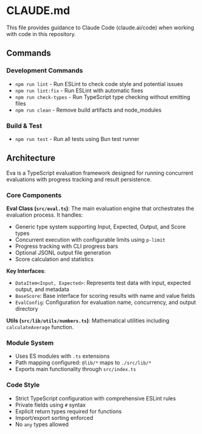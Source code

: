 # CLAUDE.md

This file provides guidance to Claude Code (claude.ai/code) when working with code in this repository.

## Commands

### Development Commands
- `npm run lint` - Run ESLint to check code style and potential issues
- `npm run lint:fix` - Run ESLint with automatic fixes
- `npm run check-types` - Run TypeScript type checking without emitting files
- `npm run clean` - Remove build artifacts and node_modules

### Build & Test
- `npm run test` - Run all tests using Bun test runner

## Architecture

Eva is a TypeScript evaluation framework designed for running concurrent evaluations with progress tracking and result persistence.

### Core Components

**Eval Class (`src/eval.ts`)**: The main evaluation engine that orchestrates the evaluation process. It handles:
- Generic type system supporting Input, Expected, Output, and Score types
- Concurrent execution with configurable limits using `p-limit`
- Progress tracking with CLI progress bars
- Optional JSONL output file generation
- Score calculation and statistics

**Key Interfaces**:
- `DataItem<Input, Expected>`: Represents test data with input, expected output, and metadata
- `BaseScore`: Base interface for scoring results with name and value fields
- `EvalConfig`: Configuration for evaluation name, concurrency, and output directory

**Utils (`src/lib/utils/numbers.ts`)**: Mathematical utilities including `calculateAverage` function.

### Module System
- Uses ES modules with `.ts` extensions
- Path mapping configured: `@lib/*` maps to `./src/lib/*`
- Exports main functionality through `src/index.ts`

### Code Style
- Strict TypeScript configuration with comprehensive ESLint rules
- Private fields using `#` syntax
- Explicit return types required for functions
- Import/export sorting enforced
- No `any` types allowed